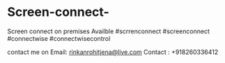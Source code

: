 # Screen-connect-
Screen connect on premises Availble
#scrrenconnect #screenconnect #connectwise #connectwisecontrol

contact me on 
Email: rinkanrohitjena@live.com
Contact : +918260336412 
